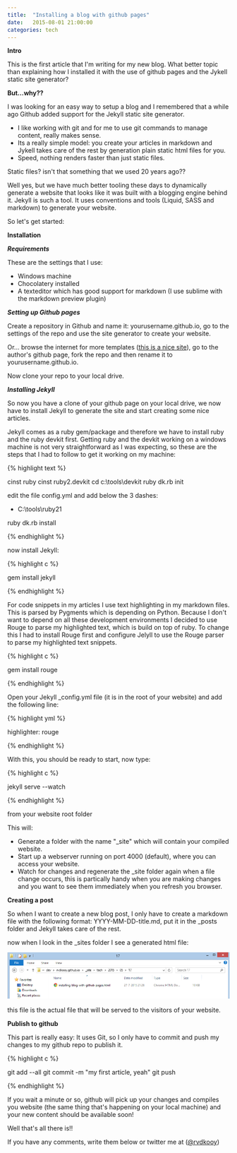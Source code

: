```yaml
---
title:  "Installing a blog with github pages"
date:   2015-08-01 21:00:00
categories: tech
---
```


**Intro**

This is the first article that I'm writing for my new blog. What better topic than explaining how I installed it with the use of github pages and the Jykell static site generator?

**But...why??**

I was looking for an easy way to setup a blog and I remembered that a while ago Github added support for the Jekyll static site generator. 

- I like working with git and for me to use git commands to manage content, really makes sense.
- Its a really simple model: you create your articles in markdown and Jykell takes care of the rest by generation plain static html files for you.
- Speed, nothing renders faster than just static files.

Static files? isn't that something that we used 20 years ago?? 

Well yes, but we have much better tooling these days to dynamically generate a website that looks like it was built with a blogging engine behind it. Jekyll is such a tool. It uses conventions and tools (Liquid, SASS and markdown) to generate your website.

So let's get started:

**Installation**

***Requirements***

These are the settings that I use:
- Windows machine
- Chocolatery installed
- A texteditor which has good support for markdown (I use sublime with the markdown preview plugin)

***Setting up Github pages***

Create a repository in Github and name it: yourusername.github.io, go to the settings of the repo and use the site generator to create your website.

Or... browse the internet for more templates ([this is a nice site](http://jekyllthemes.org)), go to the author's github page, fork the repo and then rename it to yourusername.github.io.

Now clone your repo to your local drive.

***Installing Jekyll***

So now you have a clone of your github page on your local drive, we now have to install Jekyll to generate the site and start creating some nice articles.

Jekyll comes as a ruby gem/package and therefore we have to install ruby and the ruby devkit first. Getting ruby and the devkit working on a windows machine is not very straightforward as I was expecting, so these are the steps that I had to follow to get it working on my machine:

{% highlight text %}

cinst ruby
cinst ruby2.devkit
cd c:\tools\devkit
ruby dk.rb init

edit the file config.yml and add below the 3 dashes:
- C:\tools\ruby21

ruby dk.rb install 

{% endhighlight %}

now install Jekyll:

{% highlight c %}

gem install jekyll

{% endhighlight %}

For code snippets in my articles I use text highlighting in my markdown files. This is parsed by Pygments which is depending on Python. Because I don't want to depend on all these development environments I decided to use Rouge to parse my highlighted text, which is build on top of ruby. To change this I had to install Rouge first and configure Jelyll to use the Rouge parser to parse my highlighted text snippets.

{% highlight c %}

gem install rouge

{% endhighlight %}

Open your Jekyll _config.yml file (it is in the root of your website) and add the following line:

{% highlight yml %}

highlighter: rouge

{% endhighlight %}

With this, you should be ready to start, now type:

{% highlight c %}

jekyll serve --watch

{% endhighlight %}

from your website root folder

This will:

- Generate a folder with the name "_site" which will contain your compiled website.
- Start up a webserver running on port 4000 (default), where you can access your website.
- Watch for changes and regenerate the _site folder again when a file change occurs, this is partically handy when you are making changes and you want to see them immediately when you refresh you browser.

**Creating a post**

So when I want to create a new blog post, I only have to create a markdown file with the following format: YYYY-MM-DD-title.md, put it in the _posts folder and Jekyll takes care of the rest. 

now when I look in the _sites folder I see a generated html file:

![alt text](/assets/img/installing-blog-with-github-pages/generated-html-file.png "Generated html file")

this file is the actual file that will be served to the visitors of your website.

**Publish to github**

This part is really easy:
It uses Git, so I only have to commit and push my changes to my github repo to publish it.

{% highlight c %}

git add --all
git commit -m "my first article, yeah"
git push

{% endhighlight %}

If you wait a minute or so, github will pick up your changes and compiles you website (the same thing that's happening on your local machine) and your new content should be available soon!

Well that's all there is!!

If you have any comments, write them below or twitter me at ([@rvdkooy](https://twitter.com/rvdkooy))